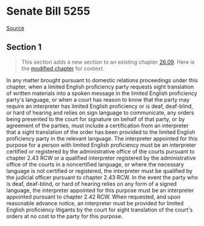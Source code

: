 # Senate Bill 5255

[Source](http://lawfilesext.leg.wa.gov/biennium/2021-22/Xml/Bills/Senate%20Bills/5255.xml)
## Section 1
> This section adds a new section to an existing chapter [26.09](/rcw/26_domestic_relations/26.09_dissolution_proceedings—legal_separation.md). Here is the [modified chapter](rcw/26_domestic_relations/26.09_dissolution_proceedings—legal_separation.md) for context.

In any matter brought pursuant to domestic relations proceedings under this chapter, when a limited English proficiency party requests sight translation of written materials into a spoken message in the limited English proficiency party's language, or when a court has reason to know that the party may require an interpreter has limited English proficiency or is deaf, deaf-blind, or hard of hearing and relies on sign language to communicate, any orders being presented to the court for signature on behalf of that party, or by agreement of the parties, must include a certification from an interpreter that a sight translation of the order has been provided to the limited English proficiency party in the relevant language. The interpreter appointed for this purpose for a person with limited English proficiency must be an interpreter certified or registered by the administrative office of the courts pursuant to chapter 2.43 RCW or a qualified interpreter registered by the administrative office of the courts in a noncertified language, or where the necessary language is not certified or registered, the interpreter must be qualified by the judicial officer pursuant to chapter 2.43 RCW. In the event the party who is deaf, deaf-blind, or hard of hearing relies on any form of a signed language, the interpreter appointed for this purpose must be an interpreter appointed pursuant to chapter 2.42 RCW. When requested, and upon reasonable advance notice, an interpreter must be provided for limited English proficiency litigants by the court for sight translation of the court's orders at no cost to the party for this purpose.

